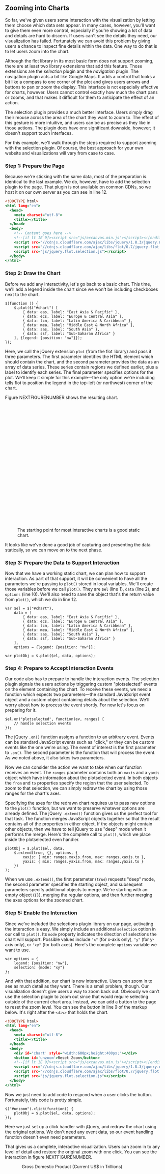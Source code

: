 ## Zooming into Charts

So far, we've given users some interaction with the visualization by letting them choose which data sets appear. In many cases, however, you'll want to give them even more control, especially if you're showing a lot of data and details are hard to discern. If users can't see the details they need, our visualization has failed. Fortunately we can avoid this problem by giving users a chance to inspect fine details within the data. One way to do that is to let users zoom into the chart.

Although the flot library in its most basic form does not support zooming, there are at least two library extensions that add this feature. Those extensions are the _selection_ plugin and the _navigation_ plugin. The navigation plugin acts a bit like Google Maps. It adds a control that looks a bit like a compass to one corner of the plot and gives users arrows and buttons to pan or zoom the display. This interface is not especially effective for charts, however. Users cannot control exactly how much the chart pans or zooms, and that makes it difficult for them to anticipate the effect of an action.

The selection plugin provides a much better interface. Users simply drag their mouse across the area of the chart they want to zoom to. The effect of this gesture is more intuitive, and users can be as precise as they like in those actions. The plugin does have one significant downside, however; it doesn't support touch interfaces.

For this example, we'll walk through the steps required to support zooming with the selection plugin. Of course, the best approach for your own website and visualizations will vary from case to case.

### Step 1: Prepare the Page

Because we're sticking with the same data, most of the preparation is identical to the last example. We do, however, have to add the selection plugin to the page. That plugin is not available on common <span class="smcp">CDN</span>s, so we host it on our own server as you can see in line 12.

``` {.html .numberLines .line-12}
<!DOCTYPE html>
<html lang="en">
  <head>
    <meta charset="utf-8">
    <title></title>
  </head>
  <body>
    <!-- Content goes here -->
    <!--[if lt IE 9]><script src="js/excanvas.min.js"></script><![endif]-->
    <script src="//cdnjs.cloudflare.com/ajax/libs/jquery/1.8.3/jquery.min.js"></script>
    <script src="//cdnjs.cloudflare.com/ajax/libs/flot/0.7/jquery.flot.min.js"></script>
    <script src="js/jquery.flot.selection.js"></script>
  </body>
</html>
```


### Step 2: Draw the Chart

Before we add any interactivity, let's go back to a basic chart. This time, we'll add a legend inside the chart since we won't be including checkboxes next to the chart. 

``` {.javascript .numberLines}
$(function () {
    $.plot($("#chart") [
        { data: eas, label: "East Asia & Pacific" },
        { data: ecs, label: "Europe & Central Asia" },
        { data: lcn, label: "Latin America & Caribbean" },
        { data: mea, label: "Middle East & North Africa" },
        { data: sas, label: "South Asia" },
        { data: ssf, label: "Sub-Saharan Africa" }
    ], {legend: {position: "nw"}});
});
```

Here, we call the jQuery extension `plot` (from the flot library) and pass it three parameters. The first parameter identifies the <span class="smcp">HTML</span> element which should contain the chart, and the second parameter provides the data as an array of data series. These series contain regions we defined earlier, plus a label to identify each series. The final parameter specifies options for the plot. We'll keep it simple for this example—the only option we're including tells flot to position the legend in the top-left (or northwest) corner of the chart.

Figure NEXTFIGURENUMBER shows the resulting chart.

<figure><div id="zoom-chart1" style="width:600px;height:400px;"></div><figcaption>The starting point for most interactive charts is a good static chart.</figcaption></figure>

It looks like we've done a good job of capturing and presenting the data statically, so we can move on to the next phase.

### Step 3: Prepare the Data to Support Interaction

Now that we have a working static chart, we can plan how to support interaction. As part of that support, it will be convenient to have all the parameters we're passing to `plot()` stored in local variables. We'll create those variables before we call `plot()`. They are `$el` (line 1), `data` (line 2), and `options` (line 10). We'll also need to save the object that's the return value from `plot()`, which we do in line 12.

``` {.javascript .numberLines}
var $el = $("#chart"),
    data = [
        { data: eas, label: "East Asia & Pacific" },
        { data: ecs, label: "Europe & Central Asia" },
        { data: lcn, label: "Latin America & Caribbean" },
        { data: mea, label: "Middle East & North Africa" },
        { data: sas, label: "South Asia" },
        { data: ssf, label: "Sub-Saharan Africa" }
    ],
    options = {legend: {position: "nw"}};

var plotObj = $.plot($el, data, options);
```

### Step 4: Prepare to Accept Interaction Events

Our code also has to prepare to handle the interaction events. The selection plugin signals the users actions by triggering custom "plotselected" events on the element containing the chart. To receive these events, we need a function which expects two parameters—the standard JavaScript event object and a custom object containing details about the selection. We'll worry about how to process the event shortly. For now let's focus on preparing for it.

``` {.javascript .numberLines}
$el.on("plotselected", function(ev, ranges) {
    // handle selection events
});
```

The jQuery `.on()` function assigns a function to an arbitrary event. Events can be standard JavaScript events such as "click," or they can be custom events like the one we're using. The event of interest is the first parameter to `.on()`. The second parameter is the function that will process the event. As we noted above, it also takes two parameters.

Now we can consider the action we want to take when our function receives an event. The `ranges` parameter contains both an `xaxis` and a `yaxis` object which have information about the plotselected event. In both objects the `from` and `to` properties specify the region that the user selected. To zoom to that selection, we can simply redraw the chart by using those ranges for the chart's axes.

Specifying the axes for the redrawn chart requires us to pass new options to the `plot()` function, but we want to preserve whatever options are already defined. The jQuery `.extend()` function gives us the perfect tool for that task. The function merges JavaScript objects together so that the result contains all of the properties in either object. If the objects might contain other objects, then we have to tell jQuery to use "deep" mode when it performs the merge. Here's the complete call to `plot()`, which we place inside the plotselected even handler.

``` {.javascript .numberLines}
plotObj = $.plot($el, data, 
    $.extend(true, {}, options, {
        xaxis: { min: ranges.xaxis.from, max: ranges.xaxis.to },
        yaxis: { min: ranges.yaxis.from, max: ranges.yaxis.to }
    })
);
```

When we use `.extend()`, the first parameter (`true`) requests "deep" mode, the second parameter specifies the starting object, and subsequent parameters specify additional objects to merge. We're starting with an empty object (`{}`), merging the regular options, and then further merging the axes options for the zoomed chart.

### Step 5: Enable the Interaction

Since we've included the selections plugin library on our page, activating the interaction is easy. We simply include an additional `selection` option in our call to `plot()`. Its `mode` property indicates the direction of selections the chart will support. Possible values include `"x"` (for x-axis only), `"y"` (for y-axis only), or `"xy"` (for both axes). Here's the complete `options` variable we want to use.

``` {.javascript .numberLines}
var options = {
    legend: {position: "nw"},
    selection: {mode: "xy"}
};
```

And with that addition, our chart is now interactive. Users can zoom in to see as much detail as they want. There is a small problem, though. Our visualization doesn't give users a way to zoom back out. Obviously we can't use the selection plugin to zoom out since that would require selecting outside of the current chart area. Instead, we can add a button to the page to reset the zoom level. You can see the button in line 9 of the markup below. It's right after the `<div>` that holds the chart.

``` {.html .numberLines .line-9}
<!DOCTYPE html>
<html lang="en">
  <head>
    <meta charset="utf-8">
    <title></title>
  </head>
  <body>
    <div id='chart' style="width:600px;height:400px;"></div>
    <button id='unzoom'>Reset Zoom</button>
    <!--[if lt IE 9]><script src="js/excanvas.min.js"></script><![endif]-->
    <script src="//cdnjs.cloudflare.com/ajax/libs/jquery/1.8.3/jquery.min.js"></script>
    <script src="//cdnjs.cloudflare.com/ajax/libs/flot/0.7/jquery.flot.min.js"></script>
    <script src="js/jquery.flot.selection.js"></script>
  </body>
</html>
```

Now we just need to add code to respond when a user clicks the button. Fortunately, this code is pretty simple.

``` {.javascript .numberLines}
$("#unzoom").click(function() {
    plotObj = $.plot($el, data, options);
});
```

Here we just set up a click handler with jQuery, and redraw the chart using the original options. We don't need any event data, so our event handling function doesn't even need parameters.

That gives us a complete, interactive visualization. Users can zoom in to any level of detail and restore the original zoom with one click. You can see the interaction in figure NEXTFIGURENUMBER.

<figure>
<div style="padding-left:1em;">Gross Domestic Product (Current <span class="lgcp">US</span>$ in Trillions)</div>
<div id="zoom-chart2" style="width:600px;height:400px;"></div>
<button id="unzoom" style="margin-bottom: 20px; margin-top: 10px;">Reset Zoom</button>
<figcaption>Interactive charts let users focus on data relevant to their needs.</figcaption>
</figure>

If you experiment with this example, you'll soon see that users cannot select an area of the chart that includes the legend. That may be okay for your visualization, but if it's not, the simplest solution is to create your own legend and position it off of the chart's canvas, like we did for the first example in this chapter.

<script>
;(function(){

    draw = function() {
        
        var eas = [[1960,0.155758351823196],[1961,0.154708338465889],[1962,0.15736247758304098],[1963,0.17547656667521702],[1964,0.201092708107488],[1965,0.224424367302655],[1966,0.250853905438728],[1967,0.271937157699548],[1968,0.29972272164425096],[1969,0.345245125270376],[1970,0.404076332139288],[1971,0.448189313184516],[1972,0.555899770509207],[1973,0.732943121555639],[1974,0.8446257577965429],[1975,0.92471123440837],[1976,1.01693953894779],[1977,1.21205555652957],[1978,1.52867990978479],[1979,1.66090086317477],[1980,1.7970442001228601],[1981,1.98544470116573],[1982,1.94171995168336],[1983,2.0583072141578502],[1984,2.20601162185217],[1985,2.33743726546771],[1986,3.0443225056739],[1987,3.5579035197859303],[1988,4.28276044965662],[1989,4.48235048932469],[1990,4.690184661696589],[1991,5.28108228407632],[1992,5.7623237053037],[1993,6.45362199757356],[1994,7.19724444570093],[1995,8.1232964264891],[1996,7.80979131929059],[1997,7.5076873747512005],[1998,6.70356675241045],[1999,7.46611962451055],[2000,8.07438034385162],[2001,7.50768899577212],[2002,7.62483790018704],[2003,8.37990440855396],[2004,9.39360115346774],[2005,9.991964308423539],[2006,10.594146717177301],[2007,11.8554473545105],[2008,13.6742820960544],[2009,14.058906333763401],[2010,16.3103027590767],[2011,18.80024281251]];
        
        var ecs = [[1960,0.442123789761523],[1961,0.470625042294723],[1962,0.514526712663984],[1963,0.5673750409479831],[1964,0.628323089574272],[1965,0.6837343433635501],[1966,0.742801533835998],[1967,0.799189805253066],[1968,0.833514526468225],[1969,0.915211282101158],[1970,0.997071615936847],[1971,1.1236563816731102],[1972,1.3471312339680601],[1973,1.71159440705281],[1974,1.9332046356886798],[1975,2.2658386285940098],[1976,2.3569912659096803],[1977,2.67190283745206],[1978,3.2561968919296898],[1979,3.9772073423268903],[1980,4.50067613837895],[1981,4.00375560861233],[1982,3.85961883811108],[1983,3.7418081477691603],[1984,3.5955483699749],[1985,3.71983618846311],[1986,5.04725161653157],[1987,6.19475789463546],[1988,6.88454810595434],[1989,7.041961296771309],[1990,8.567004006990361],[1991,8.818893622221301],[1992,9.45086684368378],[1993,8.689515119252741],[1994,9.10000526118154],[1995,10.415187896762301],[1996,10.6160233905887],[1997,10.068795388689],[1998,10.3154689771872],[1999,10.202009273962199],[2000,9.59305543654579],[2001,9.69735893376965],[2002,10.615147773523901],[2003,12.950336729500199],[2004,15.0999960796641],[2005,16.0841434828981],[2006,17.4095801825782],[2007,20.3622644269488],[2008,22.35945362792],[2009,19.6446539546222],[2010,20.0380870635273],[2011,22.1459396328311]];
        
        var lcn = [[1960,0.0810583157769874],[1961,0.086039249513451],[1962,0.09898911106657761],[1963,0.0993330958816766],[1964,0.11052782607136301],[1965,0.118171223561332],[1966,0.12974763243130902],[1967,0.132916283275957],[1968,0.143354817035995],[1969,0.160244131325496],[1970,0.174522985692565],[1971,0.19504777922012398],[1972,0.21936336364879902],[1973,0.287545371609099],[1974,0.37249623777013097],[1975,0.39074897611883197],[1976,0.43451945960377397],[1977,0.478041498578193],[1978,0.542613341499506],[1979,0.645906819281006],[1980,0.7688175429159251],[1981,0.884636949015867],[1982,0.828337327411261],[1983,0.735072067887652],[1984,0.725859673183313],[1985,0.74647366583182],[1986,0.760611990028521],[1987,0.800975236180132],[1988,0.909214325336314],[1989,0.995013057222604],[1990,1.15944793617358],[1991,1.23136220660055],[1992,1.3347002868484699],[1993,1.4524700762704699],[1994,1.7345289971112199],[1995,1.82861238036786],[1996,1.97315660752926],[1997,2.15125895051574],[1998,2.15795985749246],[1999,1.93021642749839],[2000,2.14286503964013],[2001,2.08874204880004],[2002,1.87617223589982],[2003,2.0114139050788102],[2004,2.31452328782426],[2005,2.79322485324156],[2006,3.27516601743138],[2007,3.85594024590809],[2008,4.47511240568074],[2009,4.19082275122277],[2010,5.1785301821609195],[2011,5.80210091858771]];
        
        var mea = [[1968,0.0382776953642079],[1969,0.042624369594480696],[1970,0.0470598970641582],[1971,0.054973393035313005],[1972,0.0676686598254512],[1973,0.09078985072499851],[1974,0.16540514120448802],[1975,0.182116564995811],[1976,0.22516522746663198],[1977,0.261685363713554],[1978,0.279601868653891],[1979,0.364712398407265],[1980,0.46444286638335197],[1981,0.481589833611813],[1982,0.47826048992101705],[1983,0.483888324348839],[1984,0.490212611772452],[1985,0.49759468341290997],[1986,0.504598657814654],[1987,0.46404027084501503],[1988,0.453941109555849],[1989,0.47118090407685603],[1990,0.525619315674148],[1991,0.526291363172931],[1992,0.572424422929412],[1993,0.5766128135301121],[1994,0.599240191164733],[1995,0.6785277928745489],[1996,0.765053204168066],[1997,0.7952105902387541],[1998,0.777917073810625],[1999,0.8338252119188321],[2000,0.938461963249183],[2001,0.930376895135725],[2002,0.9298111309789681],[2003,1.04201348346088],[2004,1.2070642720771398],[2005,1.4389445620190802],[2006,1.68824641105752],[2007,1.9763463725553898],[2008,2.46882672762301],[2009,2.18144694675463],[2010,2.5170676997869],[2011,3.04899800706971]];
        
        var sas = [[1960,0.0478247732151856],[1961,0.0383225958869648],[1962,0.0388874166372837],[1963,0.0433593791506997],[1964,0.049312969226400806],[1965,0.0753559563796575],[1966,0.06323585646800489],[1967,0.0696076427752867],[1968,0.0730763830538578],[1969,0.0802343499298316],[1970,0.086417938527656],[1971,0.0920998975067543],[1972,0.0934253781138569],[1973,0.10710018826296401],[1974,0.12908199902446402],[1975,0.137467192139294],[1976,0.134237452196152],[1977,0.155501137089905],[1978,0.17700129114045499],[1979,0.19822748152728],[1980,0.23950133755200698],[1981,0.253323520001952],[1982,0.26216138766225],[1983,0.27763291864135103],[1984,0.27745895731883696],[1985,0.300252692811231],[1986,0.318138309467094],[1987,0.353457233833646],[1988,0.379356926533544],[1989,0.38176068169897304],[1990,0.411674940336935],[1991,0.367122939515263],[1992,0.38985315145683197],[1993,0.385975784343698],[1994,0.438017870225571],[1995,0.486561796291813],[1996,0.526479595262552],[1997,0.5524917029445889],[1998,0.560339831029537],[1999,0.5987139908417021],[2000,0.622822096306051],[2001,0.637169916840114],[2002,0.671288997652188],[2003,0.78410428905078],[2004,0.9111221170662099],[2005,1.04470909960678],[2006,1.1851178245492],[2007,1.50437408329898],[2008,1.5345956549431599],[2009,1.68265470743355],[2010,2.04610459367539],[2011,2.27108779326152]];
        
        var ssf = [[1960,0.0297069247951595],[1961,0.030839996076188498],[1962,0.0334481365054735],[1963,0.0383823611974043],[1964,0.0373850974886355],[1965,0.0416450915296278],[1966,0.0449663430505477],[1967,0.0443902237290978],[1968,0.0474989382955448],[1969,0.0544475973839497],[1970,0.06407395567512329],[1971,0.0651193411871049],[1972,0.073484524388417],[1973,0.0940813608163604],[1974,0.122647461479448],[1975,0.13510131992306598],[1976,0.146968976317949],[1977,0.161442020615343],[1978,0.18036146588774601],[1979,0.215716578215229],[1980,0.271497709190136],[1981,0.271614311096045],[1982,0.25356040764095],[1983,0.23715413820644102],[1984,0.226106529627964],[1985,0.210647386817865],[1986,0.23276451310215202],[1987,0.27515897477430296],[1988,0.289718130440563],[1989,0.300906379088857],[1990,0.300398027434827],[1991,0.310977090696925],[1992,0.309478936793128],[1993,0.294653422749536],[1994,0.288787623577666],[1995,0.32726678754607397],[1996,0.33979176406183503],[1997,0.3487737245021],[1998,0.326510741354684],[1999,0.327930693483309],[2000,0.33695797490608503],[2001,0.32866718429288705],[2002,0.345227225537291],[2003,0.44651030536218],[2004,0.557848242700248],[2005,0.653503724718657],[2006,0.7602800186887111],[2007,0.8820445340076181],[2008,0.999925234189761],[2009,0.93629057710226],[2010,1.14097465468216],[2011,1.28322590173042]];
        
        $.plot($("#zoom-chart1"), [
            { data: ecs, label: "Europe & Central Asia" },
            { data: eas, label: "East Asia & Pacific" },
            { data: lcn, label: "Latin America & Caribbean" },
            { data: mea, label: "Middle East & North Africa" },
            { data: sas, label: "South Asia" },
            { data: ssf, label: "Sub-Saharan Africa" },
        ], {legend: {position: "nw"},colors: [chartStyles.color.alternateLightest,chartStyles.color.primaryLightest,chartStyles.color.secondaryLightest,chartStyles.color.primaryDark,chartStyles.color.alternateDark,chartStyles.color.secondaryDark]});
        
        
        var $el = $("#zoom-chart2"),
            data = [
                { data: ecs, label: "Europe & Central Asia" },
                { data: eas, label: "East Asia & Pacific" },
                { data: lcn, label: "Latin America & Caribbean" },
                { data: mea, label: "Middle East & North Africa" },
                { data: sas, label: "South Asia" },
                { data: ssf, label: "Sub-Saharan Africa" },
            ],
            options = {legend: {position: "nw"}, selection: {mode: "xy", color: "#eeeeee"}, colors: [chartStyles.color.alternateLightest,chartStyles.color.primaryLightest,chartStyles.color.secondaryLightest,chartStyles.color.primaryDark,chartStyles.color.alternateDark,chartStyles.color.secondaryDark]},
            plotObj;
        
        $el.on("plotselected", function(ev, ranges) {
            plotObj = $.plot($el, data, 
                $.extend(true, {}, options, {
                    xaxis: { min: ranges.xaxis.from, max: ranges.xaxis.to },
                    yaxis: { min: ranges.yaxis.from, max: ranges.yaxis.to }
                })
            );
        });
        plotObj = $.plot($el, data, options);
        $("#unzoom").click(function() {
            plotObj = $.plot($el, data, options);
        });
    };

    if (typeof contentLoaded != "undefined") {
        contentLoaded.done(draw);
    } else {
        window.addEventListener('load', draw);
    }

}());
</script>
